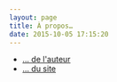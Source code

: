 ```yaml
---
layout: page
title: À propos…
date: 2015-10-05 17:15:20
---
```


* [… de l'auteur](/about/me/)
* [… du site](/about/the-blog/)

